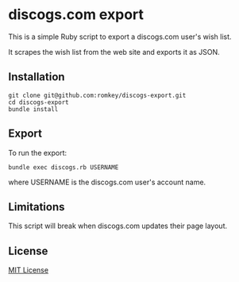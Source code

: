 # discogs.com export

This is a simple Ruby script to export a discogs.com user's wish list.

It scrapes the wish list from the web site and exports it as JSON.

## Installation

```
git clone git@github.com:romkey/discogs-export.git
cd discogs-export
bundle install
```

## Export

To run the export:
```
bundle exec discogs.rb USERNAME
```

where USERNAME is the discogs.com user's account name.

## Limitations

This script will break when discogs.com updates their page layout.

## License

[MIT License](https://romkey.mit-license.org/)

